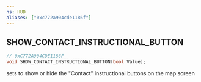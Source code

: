 ```yaml
---
ns: HUD
aliases: ["0xc772a904cde1186f"]
---
```

## SHOW_CONTACT_INSTRUCTIONAL_BUTTON

```c
// 0xC772A904CDE1186F
void SHOW_CONTACT_INSTRUCTIONAL_BUTTON(bool Value);
```

sets to show or hide the "Contact" instructional buttons on the map screen

